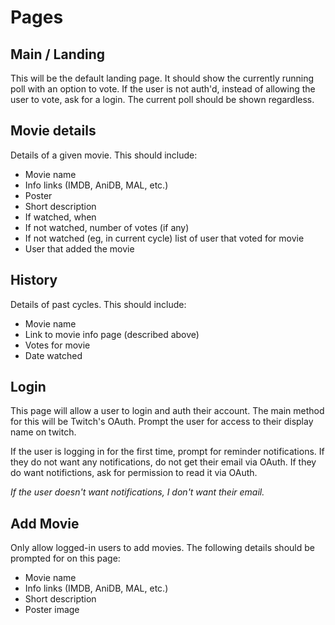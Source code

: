 # Pages

## Main / Landing

This will be the default landing page.  It should show the currently running
poll with an option to vote.  If the user is not auth'd, instead of allowing
the user to vote, ask for a login.  The current poll should be shown
regardless.

## Movie details

Details of a given movie.  This should include:

- Movie name
- Info links (IMDB, AniDB, MAL, etc.)
- Poster
- Short description
- If watched, when
- If not watched, number of votes (if any)
- If not watched (eg, in current cycle) list of user that voted for movie
- User that added the movie

## History

Details of past cycles.  This should include:

- Movie name
- Link to movie info page (described above)
- Votes for movie
- Date watched

## Login

This page will allow a user to login and auth their account.  The main method
for this will be Twitch's OAuth.  Prompt the user for access to their display
name on twitch.

If the user is logging in for the first time, prompt for reminder
notifications.  If they do not want any notifications, do not get their email
via OAuth.  If they do want notifictions, ask for permission to read it via
OAuth.

*If the user doesn't want notifications, I don't want their email.*

## Add Movie

Only allow logged-in users to add movies.  The following details should be
prompted for on this page:

- Movie name
- Info links (IMDB, AniDB, MAL, etc.)
- Short description
- Poster image
